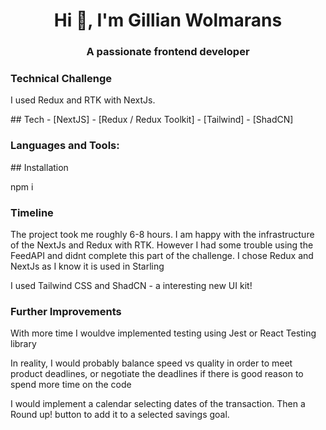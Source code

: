  
 <h1 align="center">Hi 👋, I'm Gillian Wolmarans</h1>
<h3 align="center">A passionate frontend developer</h3>

<h3 align="left">Technical Challenge</h3>
<p>I used Redux and RTK with NextJs.</p>
<p align="left">
  ## Tech
- [NextJS] 
- [Redux / Redux Toolkit]
- [Tailwind]
- [ShadCN]
</p>

<h3 align="left">Languages and Tools:</h3>
<p align="left">## Installation

npm i

</p>

<h3>Timeline</h3>
<p>The project took me roughly 6-8 hours. I am happy with the infrastructure of the NextJs and Redux with RTK. However I had some trouble using the FeedAPI and didnt complete this part of the challenge. I chose Redux and NextJs as I know it is used in Starling</p>
<p>I used Tailwind CSS and ShadCN - a interesting new UI kit!</p>
<h3>Further Improvements</h3>
<p>With more time I wouldve implemented testing using Jest or React Testing library</p>
<p>In reality, I would probably balance speed vs quality in order to meet product deadlines, or negotiate the deadlines if there is good reason to spend more time on the code</p>
<p>I would implement a calendar selecting dates of the transaction. Then a Round up! button to add it to a selected savings goal.</p>

<p></p>



